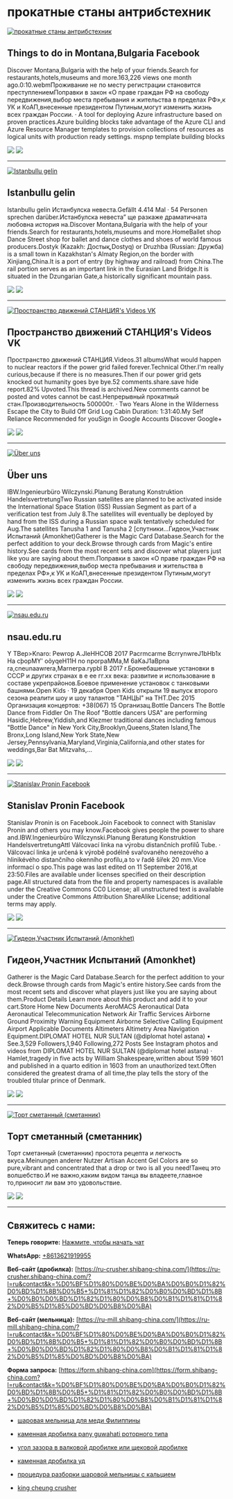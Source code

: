 # прокатные станы антрибстехник

<a href="https://swt.shibang-china.com/?l=ru&img&k=%D0%BF%D1%80%D0%BE%D0%BA%D0%B0%D1%82%D0%BD%D1%8B%D0%B5+%D1%81%D1%82%D0%B0%D0%BD%D1%8B+%D0%B0%D0%BD%D1%82%D1%80%D0%B8%D0%B1%D1%81%D1%82%D0%B5%D1%85%D0%BD%D0%B8%D0%BA" target="_blank">![прокатные станы антрибстехник](http://static.shibang-china.com/all-800x300/314.jpg)</a>

## Things to do in Montana,Bulgaria Facebook
Discover Montana,Bulgaria with the help of your friends.Search for restaurants,hotels,museums and more.163,226 views one month ago.0:10.webmПроживание не по месту регистрации становится преступлениемПоправки в закон &#171;О праве граждан РФ на свободу передвижения,выбор места пребывания и жительства в пределах РФ&#187;,к УК и КоАП,внесенные президентом Путиным,могут изменить жизнь всех граждан России.&nbsp;&#0183;&#32;A tool for deploying Azure infrastructure based on proven practices.Azure building blocks take advantage of the Azure CLI and Azure Resource Manager templates to provision collections of resources as logical units with production ready settings. mspnp template building blocks


<a href="https://whatsapp.shibangsoft.com/WhatsApp.php" target="_blank" title="WhatsApp">![](http://static.shibang-china.com/icon/whatsapp.png)</a> <a href="https://swt.shibang-china.com/?l=ru&icon&k=%D0%BF%D1%80%D0%BE%D0%BA%D0%B0%D1%82%D0%BD%D1%8B%D0%B5+%D1%81%D1%82%D0%B0%D0%BD%D1%8B+%D0%B0%D0%BD%D1%82%D1%80%D0%B8%D0%B1%D1%81%D1%82%D0%B5%D1%85%D0%BD%D0%B8%D0%BA" target="_blank">![](http://static.shibang-china.com/icon/chat-ru.png)</a>

---

<a href="https://swt.shibang-china.com/?l=ru&img&k=%D0%BF%D1%80%D0%BE%D0%BA%D0%B0%D1%82%D0%BD%D1%8B%D0%B5+%D1%81%D1%82%D0%B0%D0%BD%D1%8B+%D0%B0%D0%BD%D1%82%D1%80%D0%B8%D0%B1%D1%81%D1%82%D0%B5%D1%85%D0%BD%D0%B8%D0%BA" target="_blank">![Istanbullu gelin](http://static.shibang-china.com/all-800x300/287.jpg)</a>

## Istanbullu gelin
Istanbullu gelin Истанбулска невеста.Gef&#228;llt 4.414 Mal &#183; 54 Personen sprechen dar&#252;ber.Истанбулска невеста” ще разкаже драматичната любовна история на.Discover Montana,Bulgaria with the help of your friends.Search for restaurants,hotels,museums and more.HomeBallet shop Dance Street shop for ballet and dance clothes and shoes of world famous producers.Dostyk (Kazakh: Достық,Dostyq) or Druzhba (Russian: Дружба) is a small town in Kazakhstan's Almaty Region,on the border with Xinjiang,China.It is a port of entry (by highway and railroad) from China.The rail portion serves as an important link in the Eurasian Land Bridge.It is situated in the Dzungarian Gate,a historically significant mountain pass.


<a href="https://whatsapp.shibangsoft.com/WhatsApp.php" target="_blank" title="WhatsApp">![](http://static.shibang-china.com/icon/whatsapp.png)</a> <a href="https://swt.shibang-china.com/?l=ru&icon&k=%D0%BF%D1%80%D0%BE%D0%BA%D0%B0%D1%82%D0%BD%D1%8B%D0%B5+%D1%81%D1%82%D0%B0%D0%BD%D1%8B+%D0%B0%D0%BD%D1%82%D1%80%D0%B8%D0%B1%D1%81%D1%82%D0%B5%D1%85%D0%BD%D0%B8%D0%BA" target="_blank">![](http://static.shibang-china.com/icon/chat-ru.png)</a>

---

<a href="https://swt.shibang-china.com/?l=ru&img&k=%D0%BF%D1%80%D0%BE%D0%BA%D0%B0%D1%82%D0%BD%D1%8B%D0%B5+%D1%81%D1%82%D0%B0%D0%BD%D1%8B+%D0%B0%D0%BD%D1%82%D1%80%D0%B8%D0%B1%D1%81%D1%82%D0%B5%D1%85%D0%BD%D0%B8%D0%BA" target="_blank">![Пространство движений СТАНЦИЯ's Videos VK](http://static.shibang-china.com/all-800x300/1488.jpg)</a>

## Пространство движений СТАНЦИЯ's Videos VK
Пространство движений СТАНЦИЯ.Videos.31 albumsWhat would happen to nuclear reactors if the power grid failed forever.Technical Other.I'm really curious,because if there is no measures.Then if our power grid gets knocked out humanity goes bye bye.52 comments.share.save hide report.82% Upvoted.This thread is archived.New comments cannot be posted and votes cannot be cast.Непрерывный прокатный стан.Производительность 500000т.&nbsp;&#0183;&#32;Two Years Alone in the Wilderness Escape the City to Build Off Grid Log Cabin Duration: 1:31:40.My Self Reliance Recommended for youSign in Google Accounts Discover Google+


<a href="https://whatsapp.shibangsoft.com/WhatsApp.php" target="_blank" title="WhatsApp">![](http://static.shibang-china.com/icon/whatsapp.png)</a> <a href="https://swt.shibang-china.com/?l=ru&icon&k=%D0%BF%D1%80%D0%BE%D0%BA%D0%B0%D1%82%D0%BD%D1%8B%D0%B5+%D1%81%D1%82%D0%B0%D0%BD%D1%8B+%D0%B0%D0%BD%D1%82%D1%80%D0%B8%D0%B1%D1%81%D1%82%D0%B5%D1%85%D0%BD%D0%B8%D0%BA" target="_blank">![](http://static.shibang-china.com/icon/chat-ru.png)</a>

---

<a href="https://swt.shibang-china.com/?l=ru&img&k=%D0%BF%D1%80%D0%BE%D0%BA%D0%B0%D1%82%D0%BD%D1%8B%D0%B5+%D1%81%D1%82%D0%B0%D0%BD%D1%8B+%D0%B0%D0%BD%D1%82%D1%80%D0%B8%D0%B1%D1%81%D1%82%D0%B5%D1%85%D0%BD%D0%B8%D0%BA" target="_blank">![&#220;ber uns](http://static.shibang-china.com/all-800x300/477.jpg)</a>

## &#220;ber uns
IBW.Ingenieurb&#252;ro Wilczynski.Planung Beratung Konstruktion HandelsvertretungTwo Russian satellites are planned to be activated inside the International Space Station (ISS) Russian Segment as part of a verification test from July 8.The satellites will eventually be deployed by hand from the ISS during a Russian space walk tentatively scheduled for Aug.The satellites Tanusha 1 and Tanusha 2 [спутники…Гидеон,Участник Испытаний (Amonkhet)Gatherer is the Magic Card Database.Search for the perfect addition to your deck.Browse through cards from Magic's entire history.See cards from the most recent sets and discover what players just like you are saying about them.Поправки в закон &#171;О праве граждан РФ на свободу передвижения,выбор места пребывания и жительства в пределах РФ&#187;,к УК и КоАП,внесенные президентом Путиным,могут изменить жизнь всех граждан России.


<a href="https://whatsapp.shibangsoft.com/WhatsApp.php" target="_blank" title="WhatsApp">![](http://static.shibang-china.com/icon/whatsapp.png)</a> <a href="https://swt.shibang-china.com/?l=ru&icon&k=%D0%BF%D1%80%D0%BE%D0%BA%D0%B0%D1%82%D0%BD%D1%8B%D0%B5+%D1%81%D1%82%D0%B0%D0%BD%D1%8B+%D0%B0%D0%BD%D1%82%D1%80%D0%B8%D0%B1%D1%81%D1%82%D0%B5%D1%85%D0%BD%D0%B8%D0%BA" target="_blank">![](http://static.shibang-china.com/icon/chat-ru.png)</a>

---

<a href="https://swt.shibang-china.com/?l=ru&img&k=%D0%BF%D1%80%D0%BE%D0%BA%D0%B0%D1%82%D0%BD%D1%8B%D0%B5+%D1%81%D1%82%D0%B0%D0%BD%D1%8B+%D0%B0%D0%BD%D1%82%D1%80%D0%B8%D0%B1%D1%81%D1%82%D0%B5%D1%85%D0%BD%D0%B8%D0%BA" target="_blank">![nsau.edu.ru](http://static.shibang-china.com/all-800x300/1414.jpg)</a>

## nsau.edu.ru
Y TBep&gt;Knaro: Pewrop A.JleHHCOB 2017 Pacrmcarme BcrrynwreJ1bHb1x Ha c&#254;opMY' o&#245;yqeH11H no nporpaMMa,M 6aKaJ1aBpna ra,cneunaawrera,Marnerpa.rypbl B 2017 r.Бронебашенные установки в СССР и других странах в е ее гг.xx века: развитие и использование в составе укрепрайонов.Боевое применение установок с танковыми башнями.Оpen Kids&nbsp;&#0183;&#32;19 декабря Open Kids открыли 19 выпуск второго сезона реалити шоу и шоу талантов &quot;ТАНЦЫ&quot; на ТНТ.Dec 2015 Организация концертов: +38(067) 15 Организац.Bottle Dancers The Bottle Dance from Fiddler On The Roof &quot;Bottle dancers USA&quot; are performing Hasidic,Hebrew,Yiddish,and Klezmer traditional dances including famous &quot;Bottle Dance&quot; in New York City,Brooklyn,Queens,Staten Island,The Bronx,Long Island,New York State,New Jersey,Pennsylvania,Maryland,Virginia,California,and other states for weddings,Bar Bat Mitzvahs,…


<a href="https://whatsapp.shibangsoft.com/WhatsApp.php" target="_blank" title="WhatsApp">![](http://static.shibang-china.com/icon/whatsapp.png)</a> <a href="https://swt.shibang-china.com/?l=ru&icon&k=%D0%BF%D1%80%D0%BE%D0%BA%D0%B0%D1%82%D0%BD%D1%8B%D0%B5+%D1%81%D1%82%D0%B0%D0%BD%D1%8B+%D0%B0%D0%BD%D1%82%D1%80%D0%B8%D0%B1%D1%81%D1%82%D0%B5%D1%85%D0%BD%D0%B8%D0%BA" target="_blank">![](http://static.shibang-china.com/icon/chat-ru.png)</a>

---

<a href="https://swt.shibang-china.com/?l=ru&img&k=%D0%BF%D1%80%D0%BE%D0%BA%D0%B0%D1%82%D0%BD%D1%8B%D0%B5+%D1%81%D1%82%D0%B0%D0%BD%D1%8B+%D0%B0%D0%BD%D1%82%D1%80%D0%B8%D0%B1%D1%81%D1%82%D0%B5%D1%85%D0%BD%D0%B8%D0%BA" target="_blank">![Stanislav Pronin Facebook](http://static.shibang-china.com/all-800x300/1479.jpg)</a>

## Stanislav Pronin Facebook
Stanislav Pronin is on Facebook.Join Facebook to connect with Stanislav Pronin and others you may know.Facebook gives people the power to share and.IBW.Ingenieurb&#252;ro Wilczynski.Planung Beratung Konstruktion HandelsvertretungAttl V&#225;lcovac&#237; linka na v&#253;robu distančn&#237;ch profilů Tube.&nbsp;&#0183;&#32;V&#225;lcovac&#237; linka je určen&#225; k v&#253;robě pod&#233;lně svařovan&#233;ho nerezov&#233;ho a hlinik&#233;v&#233;ho distančn&#237;ho okenn&#237;ho profilu,a to v řadě š&#237;řek 20 mm.V&#237;ce informac&#237; o spo.This page was last edited on 11 September 2016,at 23:50.Files are available under licenses specified on their description page.All structured data from the file and property namespaces is available under the Creative Commons CC0 License; all unstructured text is available under the Creative Commons Attribution ShareAlike License; additional terms may apply.


<a href="https://whatsapp.shibangsoft.com/WhatsApp.php" target="_blank" title="WhatsApp">![](http://static.shibang-china.com/icon/whatsapp.png)</a> <a href="https://swt.shibang-china.com/?l=ru&icon&k=%D0%BF%D1%80%D0%BE%D0%BA%D0%B0%D1%82%D0%BD%D1%8B%D0%B5+%D1%81%D1%82%D0%B0%D0%BD%D1%8B+%D0%B0%D0%BD%D1%82%D1%80%D0%B8%D0%B1%D1%81%D1%82%D0%B5%D1%85%D0%BD%D0%B8%D0%BA" target="_blank">![](http://static.shibang-china.com/icon/chat-ru.png)</a>

---

<a href="https://swt.shibang-china.com/?l=ru&img&k=%D0%BF%D1%80%D0%BE%D0%BA%D0%B0%D1%82%D0%BD%D1%8B%D0%B5+%D1%81%D1%82%D0%B0%D0%BD%D1%8B+%D0%B0%D0%BD%D1%82%D1%80%D0%B8%D0%B1%D1%81%D1%82%D0%B5%D1%85%D0%BD%D0%B8%D0%BA" target="_blank">![Гидеон,Участник Испытаний (Amonkhet)](http://static.shibang-china.com/all-800x300/1385.jpg)</a>

## Гидеон,Участник Испытаний (Amonkhet)
Gatherer is the Magic Card Database.Search for the perfect addition to your deck.Browse through cards from Magic's entire history.See cards from the most recent sets and discover what players just like you are saying about them.Product Details Learn more about this product and add it to your cart.Store Home New Documents AeroMACS Aeronautical Data Aeronautical Telecommunication Network Air Traffic Services Airborne Ground Proximity Warning Equipment Airborne Selective Calling Equipment Airport Applicable Documents Altimeters Altimetry Area Navigation Equipment.DIPLOMAT HOTEL NUR SULTAN (@diplomat hotel astana) • See.3,529 Followers,1,940 Following,272 Posts See Instagram photos and videos from DIPLOMAT HOTEL NUR SULTAN (@diplomat hotel astana)&nbsp;&#0183;&#32;Hamlet,tragedy in five acts by William Shakespeare,written about 1599 1601 and published in a quarto edition in 1603 from an unauthorized text.Often considered the greatest drama of all time,the play tells the story of the troubled titular prince of Denmark.


<a href="https://whatsapp.shibangsoft.com/WhatsApp.php" target="_blank" title="WhatsApp">![](http://static.shibang-china.com/icon/whatsapp.png)</a> <a href="https://swt.shibang-china.com/?l=ru&icon&k=%D0%BF%D1%80%D0%BE%D0%BA%D0%B0%D1%82%D0%BD%D1%8B%D0%B5+%D1%81%D1%82%D0%B0%D0%BD%D1%8B+%D0%B0%D0%BD%D1%82%D1%80%D0%B8%D0%B1%D1%81%D1%82%D0%B5%D1%85%D0%BD%D0%B8%D0%BA" target="_blank">![](http://static.shibang-china.com/icon/chat-ru.png)</a>

---

<a href="https://swt.shibang-china.com/?l=ru&img&k=%D0%BF%D1%80%D0%BE%D0%BA%D0%B0%D1%82%D0%BD%D1%8B%D0%B5+%D1%81%D1%82%D0%B0%D0%BD%D1%8B+%D0%B0%D0%BD%D1%82%D1%80%D0%B8%D0%B1%D1%81%D1%82%D0%B5%D1%85%D0%BD%D0%B8%D0%BA" target="_blank">![Торт сметанный (сметанник)](http://static.shibang-china.com/all-800x300/5.jpg)</a>

## Торт сметанный (сметанник)
Торт сметанный (сметанник) простота рецепта и легкость вкуса.Meinungen anderer Nutzer Artisan Accent Gel Colors are so pure,vibrant and concentrated that a drop or two is all you need!Танец это волшебство.И не важно,каким видом танца вы владеете,главное то,приносит ли вам это удовольствие.

<a href="https://whatsapp.shibangsoft.com/WhatsApp.php" target="_blank" title="WhatsApp">![](http://static.shibang-china.com/icon/whatsapp.png)</a> <a href="https://swt.shibang-china.com/?l=ru&icon&k=%D0%BF%D1%80%D0%BE%D0%BA%D0%B0%D1%82%D0%BD%D1%8B%D0%B5+%D1%81%D1%82%D0%B0%D0%BD%D1%8B+%D0%B0%D0%BD%D1%82%D1%80%D0%B8%D0%B1%D1%81%D1%82%D0%B5%D1%85%D0%BD%D0%B8%D0%BA" target="_blank">![](http://static.shibang-china.com/icon/chat-ru.png)</a>

---
## Свяжитесь с нами:

**Теперь говорите:** [Нажмите, чтобы начать чат](https://swt.shibang-china.com?l=ru&contact&k=%D0%BF%D1%80%D0%BE%D0%BA%D0%B0%D1%82%D0%BD%D1%8B%D0%B5+%D1%81%D1%82%D0%B0%D0%BD%D1%8B+%D0%B0%D0%BD%D1%82%D1%80%D0%B8%D0%B1%D1%81%D1%82%D0%B5%D1%85%D0%BD%D0%B8%D0%BA)

**WhatsApp:**  [+8613621919955](https://whatsapp.shibangsoft.com/WhatsApp.php)

**Веб-сайт (дробилка):** [https://ru-crusher.shibang-china.com/](https://ru-crusher.shibang-china.com/?l=ru&contact&k=%D0%BF%D1%80%D0%BE%D0%BA%D0%B0%D1%82%D0%BD%D1%8B%D0%B5+%D1%81%D1%82%D0%B0%D0%BD%D1%8B+%D0%B0%D0%BD%D1%82%D1%80%D0%B8%D0%B1%D1%81%D1%82%D0%B5%D1%85%D0%BD%D0%B8%D0%BA)

**Веб-сайт (мельница):** [https://ru-mill.shibang-china.com/](https://ru-mill.shibang-china.com/?l=ru&contact&k=%D0%BF%D1%80%D0%BE%D0%BA%D0%B0%D1%82%D0%BD%D1%8B%D0%B5+%D1%81%D1%82%D0%B0%D0%BD%D1%8B+%D0%B0%D0%BD%D1%82%D1%80%D0%B8%D0%B1%D1%81%D1%82%D0%B5%D1%85%D0%BD%D0%B8%D0%BA)

**Форма запроса:** [https://form.shibang-china.com](https://form.shibang-china.com?l=ru&contact&k=%D0%BF%D1%80%D0%BE%D0%BA%D0%B0%D1%82%D0%BD%D1%8B%D0%B5+%D1%81%D1%82%D0%B0%D0%BD%D1%8B+%D0%B0%D0%BD%D1%82%D1%80%D0%B8%D0%B1%D1%81%D1%82%D0%B5%D1%85%D0%BD%D0%B8%D0%BA)

* [шаровая мельница для меди Филиппины](../121/%D1%88%D0%B0%D1%80%D0%BE%D0%B2%D0%B0%D1%8F%20%D0%BC%D0%B5%D0%BB%D1%8C%D0%BD%D0%B8%D1%86%D0%B0%20%D0%B4%D0%BB%D1%8F%20%D0%BC%D0%B5%D0%B4%D0%B8%20%D0%A4%D0%B8%D0%BB%D0%B8%D0%BF%D0%BF%D0%B8%D0%BD%D1%8B.md)

* [каменная дробилка pany guwahati роторного типа](../124/%D0%BA%D0%B0%D0%BC%D0%B5%D0%BD%D0%BD%D0%B0%D1%8F%20%D0%B4%D1%80%D0%BE%D0%B1%D0%B8%D0%BB%D0%BA%D0%B0%20pany%20guwahati%20%D1%80%D0%BE%D1%82%D0%BE%D1%80%D0%BD%D0%BE%D0%B3%D0%BE%20%D1%82%D0%B8%D0%BF%D0%B0.md)

* [угол зазора в валковой дробилке или щековой дробилке](../123/%D1%83%D0%B3%D0%BE%D0%BB%20%D0%B7%D0%B0%D0%B7%D0%BE%D1%80%D0%B0%20%D0%B2%20%D0%B2%D0%B0%D0%BB%D0%BA%D0%BE%D0%B2%D0%BE%D0%B9%20%D0%B4%D1%80%D0%BE%D0%B1%D0%B8%D0%BB%D0%BA%D0%B5%20%D0%B8%D0%BB%D0%B8%20%D1%89%D0%B5%D0%BA%D0%BE%D0%B2%D0%BE%D0%B9%20%D0%B4%D1%80%D0%BE%D0%B1%D0%B8%D0%BB%D0%BA%D0%B5.md)

* [каменная дробилка уд](../123/%D0%BA%D0%B0%D0%BC%D0%B5%D0%BD%D0%BD%D0%B0%D1%8F%20%D0%B4%D1%80%D0%BE%D0%B1%D0%B8%D0%BB%D0%BA%D0%B0%20%D1%83%D0%B4.md)

* [процедура разборки шаровой мельницы с кальцием](../125/%D0%BF%D1%80%D0%BE%D1%86%D0%B5%D0%B4%D1%83%D1%80%D0%B0%20%D1%80%D0%B0%D0%B7%D0%B1%D0%BE%D1%80%D0%BA%D0%B8%20%D1%88%D0%B0%D1%80%D0%BE%D0%B2%D0%BE%D0%B9%20%D0%BC%D0%B5%D0%BB%D1%8C%D0%BD%D0%B8%D1%86%D1%8B%20%D1%81%20%D0%BA%D0%B0%D0%BB%D1%8C%D1%86%D0%B8%D0%B5%D0%BC.md)

* [king cheung crusher](../124/king%20cheung%20crusher.md)